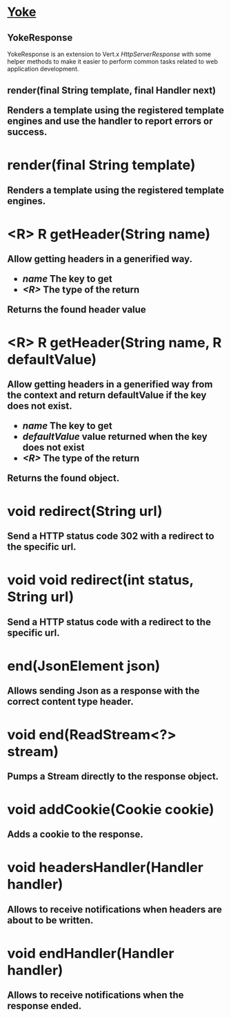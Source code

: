 # [Yoke](/)

## YokeResponse

YokeResponse is an extension to Vert.x *HttpServerResponse* with some helper methods to make it easier to perform common
tasks related to web application development.

## render(final String template, final Handler<Object> next)

Renders a template using the registered template engines and use the handler to report errors or success.


## render(final String template)

Renders a template using the registered template engines.


## &lt;R&gt; R getHeader(String name)

Allow getting headers in a generified way.

* *name* The key to get
* *&lt;R&gt;* The type of the return

Returns the found header value


## &lt;R&gt; R getHeader(String name, R defaultValue)

Allow getting headers in a generified way from the context and return defaultValue if the key does not exist.

* *name* The key to get
* *defaultValue* value returned when the key does not exist
* *&lt;R&gt;* The type of the return

Returns the found object.


## void redirect(String url)

Send a HTTP status code 302 with a redirect to the specific url.


## void void redirect(int status, String url)

Send a HTTP status code with a redirect to the specific url.


## end(JsonElement json)

Allows sending Json as a response with the correct content type header.


## void end(ReadStream<?> stream)

Pumps a Stream directly to the response object.


## void addCookie(Cookie cookie)

Adds a cookie to the response.


## void headersHandler(Handler<Void> handler)

Allows to receive notifications when headers are about to be written.


## void endHandler(Handler<Void> handler)

Allows to receive notifications when the response ended.
